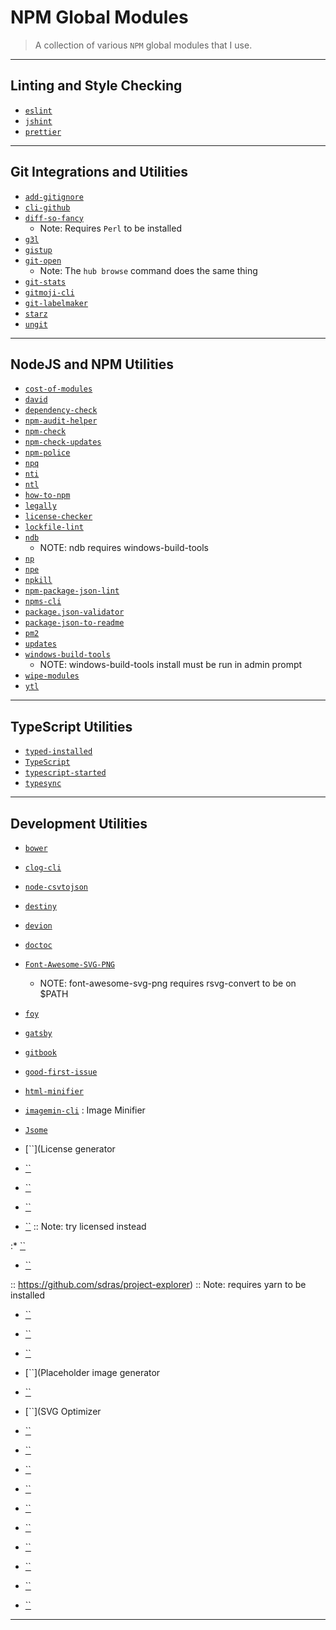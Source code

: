 # NPM Global Modules

> A collection of various `NPM` global modules that I use.

---

## Linting and Style Checking

* [`eslint`](https://github.com/eslint/eslint)
* [`jshint`](https://github.com/jshint/jshint)
* [`prettier`](https://github.com/jshint/jshint)

---

## Git Integrations and Utilities

* [`add-gitignore`](https://github.com/TejasQ/add-gitignore)
* [`cli-github`](https://github.com/IonicaBizau/cli-github)
* [`diff-so-fancy`](https://github.com/so-fancy/diff-so-fancy)
  * Note: Requires `Perl` to be installed
* [`g3l`](https://github.com/svhawks/g3l)
* [`gistup`](https://github.com/mbostock/gistup)
* [`git-open`](https://github.com/paulirish/git-open)
  * Note: The `hub browse` command does the same thing
* [`git-stats`](https://github.com/IonicaBizau/git-stats)
* [`gitmoji-cli`](https://github.com/carloscuesta/gitmoji-cli)
* [`git-labelmaker`](https://github.com/himynameisdave/git-labelmaker)
* [`starz`](https://github.com/yyx990803/starz)
* [`ungit`](https://github.com/FredrikNoren/ungit)

---

## NodeJS and NPM Utilities

* [`cost-of-modules`](https://github.com/siddharthkp/cost-of-modules)
* [`david`](https://github.com/alanshaw/david)
* [`dependency-check`](https://github.com/dependency-check-team/dependency-check)
* [`npm-audit-helper`](https://github.com/rouanw/npm-audit-helper)
* [`npm-check`](https://github.com/dylang/npm-check)
* [`npm-check-updates`](https://github.com/tjunnone/npm-check-updates)
* [`npm-police`](https://github.com/pksunkara/npm-police)
* [`npq`](https://github.com/lirantal/npq)
* [`nti`](https://github.com/sculove/nti)
* [`ntl`](https://github.com/ruyadorno/ntl)
* [`how-to-npm`](https://github.com/workshopper/how-to-npm)
* [`legally`](https://github.com/franciscop/legally)
* [`license-checker`](https://github.com/davglass/license-checker)
* [`lockfile-lint`](https://github.com/lirantal/lockfile-lint)
* [`ndb`](https://github.com/GoogleChromeLabs/ndb)
  * NOTE: ndb requires windows-build-tools
* [`np`](https://github.com/sindresorhus/np)
* [`npe`](https://github.com/zeke/npe)
* [`npkill`](https://github.com/voidcosmos/npkill)
* [`npm-package-json-lint`](https://github.com/tclindner/npm-package-json-lint)
* [`npms-cli`](https://github.com/npms-io/npms-cli)
* [`package.json-validator`](https://github.com/gorillamania/package.json-validator)
* [`package-json-to-readme`](https://github.com/zeke/package-json-to-readme)
* [`pm2`](https://github.com/Unitech/pm2)
* [`updates`](https://github.com/silverwind/updates)
* [`windows-build-tools`](https://github.com/felixrieseberg/windows-build-tools)
  * NOTE: windows-build-tools install must be run in admin prompt
* [`wipe-modules`](https://github.com/bntzio/wipe-modules)
* [`ytl`](https://github.com/Muldoser/ytl)

---

## TypeScript Utilities

* [`typed-installed`](https://github.com/xavdid/typed-install)
* [`TypeScript`](https://github.com/microsoft/TypeScript)
* [`typescript-started`](https://github.com/bitjson/typescript-starter)
* [`typesync`](https://github.com/jeffijoe/typesync)

---

## Development Utilities

* [`bower`](https://github.com/bower/bower)

* [`clog-cli`](https://github.com/kentcdodds/clog-cli)

* [`node-csvtojson`](https://github.com/Keyang/node-csvtojson)

* [`destiny`](https://github.com/benawad/destiny)

* [`devion`](https://github.com/alchaplinsky/devion)

* [`doctoc`](https://github.com/thlorenz/doctoc)

* [`Font-Awesome-SVG-PNG`](https://github.com/encharm/Font-Awesome-SVG-PNG)
  * NOTE: font-awesome-svg-png requires rsvg-convert to be on $PATH

* [`foy`](https://github.com/zaaack/foy)

* [`gatsby`](https://github.com/gatsbyjs/gatsby)

* [`gitbook`](https://github.com/GitbookIO/gitbook)

* [`good-first-issue`](https://github.com/cutenode/good-first-issue)

* [`html-minifier`](https://github.com/kangax/html-minifier)

* [`imagemin-cli`](https://github.com/imagemin/imagemin-cli) : Image Minifier

* [`Jsome`](https://github.com/Javascipt/Jsome)

* [``](License generator
* [``](https://github.com/plibither8/licensed)

* [``](https://github.com/alexfernandez/loadtest)

* [``](https://github.com/localtunnel/localtunnel)

* [``](https://github.com/cezaraugusto/mklicense)
:: Note: try licensed instead

:* [``](https://github.com/neovim/node-client)

* [``](https://github.com/jhotmann/node-passgen-cli)

:: https://github.com/sdras/project-explorer)
:: Note: requires yarn to be installed

* [``](https://github.com/release-it/release-it)

* [``](https://github.com/jhotmann/node-rename-cli)

* [``](https://github.com/semantic-release/semantic-release)

* [``](Placeholder image generator
* [``](https://github.com/ecrmnn/spaceholder)

* [``](SVG Optimizer
* [``](https://github.com/svg/svgo)

* [``](https://github.com/sitespeedio/sitespeed.io)

* [``](https://github.com/WeiChiaChang/stacks-cli)

* [``](https://github.com/strapi/strapi)

* [``](https://github.com/tldr-pages/tldr)
* [``](https://github.com/tldr-pages/tldr-node-client)

* [``](https://github.com/mishoo/UglifyJS2)

* [``](https://github.com/ddopson/underscore-cli)

* [``](https://github.com/kevva/viewport-list-cli)

* [``](https://github.com/yui/yuglify)

---
